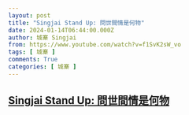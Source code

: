 ```yaml
---
layout: post
title: "Singjai Stand Up: 問世間情是何物"
date: 2024-01-14T06:44:00.000Z
author: 城寨 Singjai
from: https://www.youtube.com/watch?v=f1SvK2sW_vo
tags: [ 城寨 ]
comments: True
categories: [ 城寨 ]
---
```

<!--1705214640000-->
[Singjai Stand Up: 問世間情是何物](https://www.youtube.com/watch?v=f1SvK2sW_vo)
------

<div>

</div>
